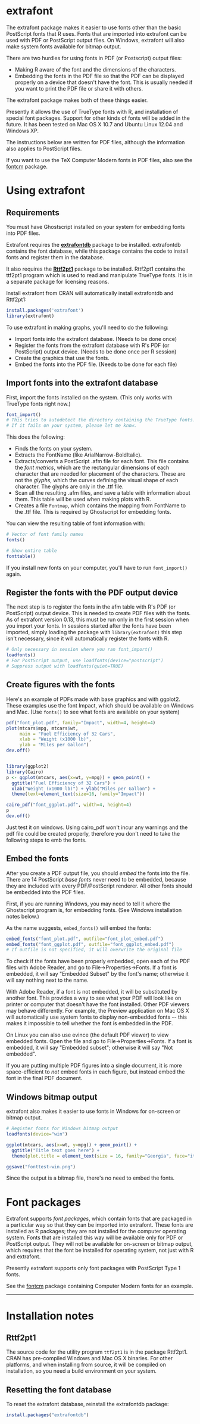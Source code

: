 # extrafont

The extrafont package makes it easier to use fonts other than the basic PostScript fonts that R uses.
Fonts that are imported into extrafont can be used with PDF or PostScript output files. On Windows, extrafont will also make system fonts available for bitmap output.

There are two hurdles for using fonts in PDF (or Postscript) output files:

* Making R aware of the font and the dimensions of the characters.
* Embedding the fonts in the PDF file so that the PDF can be displayed properly on a device that doesn't have the font. This is usually needed if you want to print the PDF file or share it with others.

The extrafont package makes both of these things easier.

Presently it allows the use of TrueType fonts with R, and installation of special font packages.
Support for other kinds of fonts will be added in the future.
It has been tested on Mac OS X 10.7 and Ubuntu Linux 12.04 and Windows XP.


The instructions below are written for PDF files, although the information also applies to PostScript files.

If you want to use the TeX Computer Modern fonts in PDF files, also see the [fontcm](https://github.com/wch/fontcm) package.

# Using extrafont

## Requirements

You must have Ghostscript installed on your system for embedding fonts into PDF files.

Extrafont requires the **[extrafontdb](https://github.com/wch/extrafontdb)** package to be installed.
extrafontdb contains the font database, while this package contains the code to install fonts and register them in the database.

It also requires the **[Rttf2pt1](https://github.com/wch/Rttf2pt1)** package to be installed.
Rttf2pt1 contains the ttf2pt1 program which is used to read and manipulate TrueType fonts.
It is in a separate package for licensing reasons.

Install extrafont from CRAN will automatically install extrafontdb and Rttf2pt1:

```R
install.packages('extrafont')
library(extrafont)
```


To use extrafont in making graphs, you'll need to do the following:

* Import fonts into the extrafont database. (Needs to be done once)
* Register the fonts from the extrafont database with R's PDF (or PostScript) output device. (Needs to be done once per R session)
* Create the graphics that use the fonts.
* Embed the fonts into the PDF file. (Needs to be done for each file)

## Import fonts into the extrafont database

First, import the fonts installed on the system.
(This only works with TrueType fonts right now.)

```R
font_import()
# This tries to autodetect the directory containing the TrueType fonts.
# If it fails on your system, please let me know.
```

This does the following:

* Finds the fonts on your system.
* Extracts the FontName (like ArialNarrow-BoldItalic).
* Extracts/converts a PostScript .afm file for each font. This file contains the *font metrics*, which are the rectangular dimensions of each character that are needed for placement of the characters. These are not the *glyphs*, which the curves defining the visual shape of each character. The glyphs are only in the .ttf file.
* Scan all the resulting .afm files, and save a table with information about them. This table will be used when making plots with R.
* Creates a file `Fontmap`, which contains the mapping from FontName to the .ttf file. This is required by Ghostscript for embedding fonts.


You can view the resulting table of font information with:

```R
# Vector of font family names
fonts()

# Show entire table
fonttable()
```

If you install new fonts on your computer, you'll have to run `font_import()` again.

## Register the fonts with the PDF output device

The next step is to register the fonts in the afm table with R's PDF (or PostScript) output device.
This is needed to create PDF files with the fonts.
As of extrafont version 0.13, this must be run only in the first session when you import your fonts.
In sessions started after the fonts have been imported, simply loading the package with `library(extrafont)` this step isn't necessary, since it will automatically register the fonts with R.

```R
# Only necessary in session where you ran font_import()
loadfonts()
# For PostScript output, use loadfonts(device="postscript")
# Suppress output with loadfonts(quiet=TRUE)
```


## Create figures with the fonts


Here's an example of PDFs made with base graphics and with ggplot2.
These examples use the font Impact, which should be available on Windows and Mac.
(Use `fonts()` to see what fonts are available on your system)

```R
pdf("font_plot.pdf", family="Impact", width=4, height=4)
plot(mtcars$mpg, mtcars$wt, 
     main = "Fuel Efficiency of 32 Cars",
     xlab = "Weight (x1000 lb)",
     ylab = "Miles per Gallon")
dev.off()


library(ggplot2)
library(Cairo)
p <- ggplot(mtcars, aes(x=wt, y=mpg)) + geom_point() +
  ggtitle("Fuel Efficiency of 32 Cars") +
  xlab("Weight (x1000 lb)") + ylab("Miles per Gallon") +
  theme(text=element_text(size=16, family="Impact"))

cairo_pdf("font_ggplot.pdf", width=4, height=4)
p
dev.off()
```

Just test it on windows. Using cairo_pdf won't incur any warnings and the pdf file could be created properly, therefore you don't need to take the following steps to emb the fonts. 


## Embed the fonts

After you create a PDF output file, you should *embed* the fonts into the file.
There are 14 PostScript *base fonts* never need to be embedded, because they are included with every PDF/PostScript renderer.
All other fonts should be embedded into the PDF files.


First, if you are running Windows, you may need to tell it where the Ghostscript program is, for embedding fonts. (See Windows installation notes below.)

As the name suggests, `embed_fonts()` will embed the fonts:

```R
embed_fonts("font_plot.pdf", outfile="font_plot_embed.pdf")
embed_fonts("font_ggplot.pdf", outfile="font_ggplot_embed.pdf")
# If outfile is not specified, it will overwrite the original file
```

To check if the fonts have been properly embedded, open each of the PDF files with Adobe Reader, and go to File->Properties->Fonts.
If a font is embedded, it will say "Embedded Subset" by the font's name; otherwise it will say nothing next to the name.

With Adobe Reader, if a font is not embedded, it will be substituted by another font.
This provides a way to see what your PDF will look like on printer or computer that doesn't have the font installed.
Other PDF viewers may behave differently.
For example, the Preview application on Mac OS X will automatically use system fonts to display non-embedded fonts -- this makes it impossible to tell whether the font is embedded in the PDF.

On Linux you can also use evince (the default PDF viewer) to view embedded fonts.
Open the file and go to File->Properties->Fonts.
If a font is embedded, it will say "Embedded subset"; otherwise it will say "Not embedded".

If you are putting multiple PDF figures into a single document, it is more space-efficient to _not_ embed fonts in each figure, but instead embed the font in the final PDF document.

## Windows bitmap output

extrafont also makes it easier to use fonts in Windows for on-screen or bitmap output.

```R
# Register fonts for Windows bitmap output
loadfonts(device="win")

ggplot(mtcars, aes(x=wt, y=mpg)) + geom_point() +
  ggtitle("Title text goes here") +
  theme(plot.title = element_text(size = 16, family="Georgia", face="italic"))

ggsave("fonttest-win.png")
```

Since the output is a bitmap file, there's no need to embed the fonts.

# Font packages

Extrafont supports _font packages_, which contain fonts that are packaged in a particular way so that they can be imported into extrafont.
These fonts are installed as R packages; they are not installed for the computer operating system.
Fonts that are installed this way will be available only for PDF or PostScript output.
They will not be available for on-screen or bitmap output, which requires that the font be installed for operating system, not just with R and extrafont.

Presently extrafont supports only font packages with PostScript Type 1 fonts.

See the [fontcm](https://github.com/wch/fontcm) package containing Computer Modern fonts for an example.

*****

# Installation notes

## Rttf2pt1

The source code for the utility program `ttf2pt1` is in the package Rttf2pt1.
CRAN has pre-compiled Windows and Mac OS X binaries.
For other platforms, and when installing from source, it will be compiled on installation, so you need a build environment on your system.

## Resetting the font database

To reset the extrafont database, reinstall the extrafontdb package:

```R
install.packages("extrafontdb")
```
